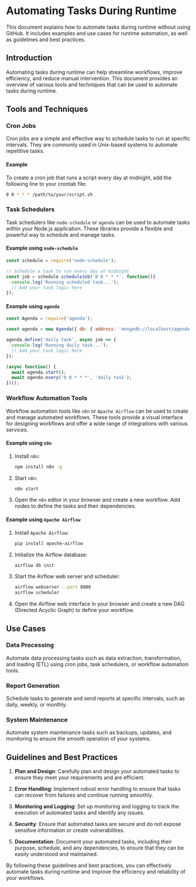 # Automating Tasks During Runtime

This document explains how to automate tasks during runtime without using GitHub. It includes examples and use cases for runtime automation, as well as guidelines and best practices.

## Introduction

Automating tasks during runtime can help streamline workflows, improve efficiency, and reduce manual intervention. This document provides an overview of various tools and techniques that can be used to automate tasks during runtime.

## Tools and Techniques

### Cron Jobs

Cron jobs are a simple and effective way to schedule tasks to run at specific intervals. They are commonly used in Unix-based systems to automate repetitive tasks.

#### Example

To create a cron job that runs a script every day at midnight, add the following line to your crontab file:

```bash
0 0 * * * /path/to/your/script.sh
```

### Task Schedulers

Task schedulers like `node-schedule` or `agenda` can be used to automate tasks within your Node.js application. These libraries provide a flexible and powerful way to schedule and manage tasks.

#### Example using `node-schedule`

```javascript
const schedule = require('node-schedule');

// Schedule a task to run every day at midnight
const job = schedule.scheduleJob('0 0 * * *', function(){
  console.log('Running scheduled task...');
  // Add your task logic here
});
```

#### Example using `agenda`

```javascript
const Agenda = require('agenda');

const agenda = new Agenda({ db: { address: 'mongodb://localhost/agenda' } });

agenda.define('daily task', async job => {
  console.log('Running daily task...');
  // Add your task logic here
});

(async function() {
  await agenda.start();
  await agenda.every('0 0 * * *', 'daily task');
})();
```

### Workflow Automation Tools

Workflow automation tools like `n8n` or `Apache Airflow` can be used to create and manage automated workflows. These tools provide a visual interface for designing workflows and offer a wide range of integrations with various services.

#### Example using `n8n`

1. Install `n8n`:

   ```bash
   npm install n8n -g
   ```

2. Start `n8n`:

   ```bash
   n8n start
   ```

3. Open the `n8n` editor in your browser and create a new workflow. Add nodes to define the tasks and their dependencies.

#### Example using `Apache Airflow`

1. Install `Apache Airflow`:

   ```bash
   pip install apache-airflow
   ```

2. Initialize the Airflow database:

   ```bash
   airflow db init
   ```

3. Start the Airflow web server and scheduler:

   ```bash
   airflow webserver --port 8080
   airflow scheduler
   ```

4. Open the Airflow web interface in your browser and create a new DAG (Directed Acyclic Graph) to define your workflow.

## Use Cases

### Data Processing

Automate data processing tasks such as data extraction, transformation, and loading (ETL) using cron jobs, task schedulers, or workflow automation tools.

### Report Generation

Schedule tasks to generate and send reports at specific intervals, such as daily, weekly, or monthly.

### System Maintenance

Automate system maintenance tasks such as backups, updates, and monitoring to ensure the smooth operation of your systems.

## Guidelines and Best Practices

1. **Plan and Design**: Carefully plan and design your automated tasks to ensure they meet your requirements and are efficient.

2. **Error Handling**: Implement robust error handling to ensure that tasks can recover from failures and continue running smoothly.

3. **Monitoring and Logging**: Set up monitoring and logging to track the execution of automated tasks and identify any issues.

4. **Security**: Ensure that automated tasks are secure and do not expose sensitive information or create vulnerabilities.

5. **Documentation**: Document your automated tasks, including their purpose, schedule, and any dependencies, to ensure that they can be easily understood and maintained.

By following these guidelines and best practices, you can effectively automate tasks during runtime and improve the efficiency and reliability of your workflows.
